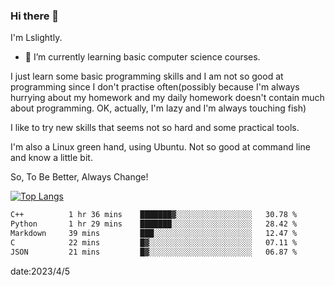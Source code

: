 ### Hi there 👋

I'm Lslightly.

- 🌱 I’m currently learning basic computer science courses.

I just learn some basic programming skills and I am not so good at programming since I don't practise often(possibly because I'm always hurrying about my homework and my daily homework doesn't contain much about programming. OK, actually, I'm lazy and I'm always touching fish)

I like to try new skills that seems not so hard and some practical tools.

I'm also a Linux green hand, using Ubuntu. Not so good at command line and know a little bit.

So, To Be Better, Always Change!

[![Top Langs](https://github-readme-stats.vercel.app/api/top-langs/?username=Lslightly&layout=compact)](https://github.com/anuraghazra/github-readme-stats)

<!--START_SECTION:waka-->

```txt
C++          1 hr 36 mins    ███████▓░░░░░░░░░░░░░░░░░   30.78 %
Python       1 hr 29 mins    ███████░░░░░░░░░░░░░░░░░░   28.42 %
Markdown     39 mins         ███░░░░░░░░░░░░░░░░░░░░░░   12.47 %
C            22 mins         █▓░░░░░░░░░░░░░░░░░░░░░░░   07.11 %
JSON         21 mins         █▓░░░░░░░░░░░░░░░░░░░░░░░   06.87 %
```

<!--END_SECTION:waka-->

date:2023/4/5

